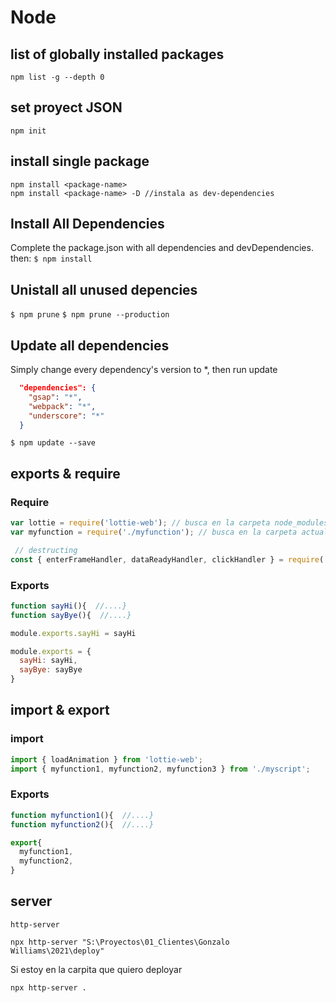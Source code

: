 # Node
## list of globally installed packages
`npm list -g --depth 0` 

## set proyect JSON
`npm init`

## install single package
```
npm install <package-name>
npm install <package-name> -D //instala as dev-dependencies
```

## Install All Dependencies
 Complete the package.json with all dependencies and devDependencies. then:
`$ npm install`

## Unistall all unused depencies
`$ npm prune`
`$ npm prune --production`

## Update all dependencies
Simply change every dependency's version to *, then run update
```json
  "dependencies": {
    "gsap": "*",
    "webpack": "*",
    "underscore": "*"
  }
```
`$ npm update --save`

## exports & require

### Require
```javascript
var lottie = require('lottie-web'); // busca en la carpeta node_modules.
var myfunction = require('./myfunction'); // busca en la carpeta actual.

 // destructing 
const { enterFrameHandler, dataReadyHandler, clickHandler } = require('./ltcontrol'); 
```

### Exports
```javascript
function sayHi(){  //....}
function sayBye(){  //....}

module.exports.sayHi = sayHi

module.exports = {
  sayHi: sayHi,
  sayBye: sayBye
}

```

## import & export

### import
```javascript
import { loadAnimation } from 'lottie-web';
import { myfunction1, myfunction2, myfunction3 } from './myscript';
```

### Exports
```javascript
function myfunction1(){  //....}
function myfunction2(){  //....}

export{
  myfunction1,
  myfunction2,
}
```

## server
`http-server` 
```
npx http-server "S:\Proyectos\01_Clientes\Gonzalo Williams\2021\deploy" 
```
Si estoy en la carpita que quiero deployar
```
npx http-server .
```
